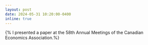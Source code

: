 ```yaml
---
layout: post
date: 2024-05-31 10:20:00-0400
inline: true
---
```



 {% I presented a paper at the 58th Annual Meetings of the Canadian Economics Association.%}
